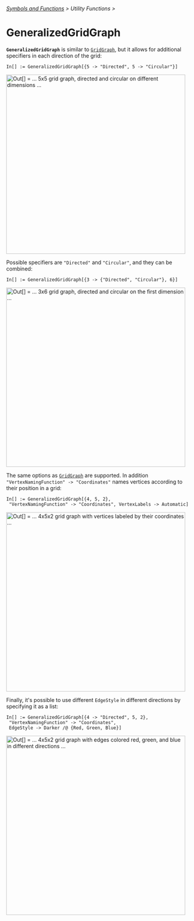 ###### [Symbols and Functions](/README.md#symbols-and-functions) > Utility Functions >

# GeneralizedGridGraph

**`GeneralizedGridGraph`** is similar to [`GridGraph`](https://reference.wolfram.com/language/ref/GridGraph.html), but
it allows for additional specifiers in each direction of the grid:

```wl
In[] := GeneralizedGridGraph[{5 -> "Directed", 5 -> "Circular"}]
```

<img src="/Documentation/Images/GridGraph.png"
     width="478"
     alt="Out[] = ... 5x5 grid graph, directed and circular on different dimensions ...">

Possible specifiers are `"Directed"` and `"Circular"`, and they can be combined:

```wl
In[] := GeneralizedGridGraph[{3 -> {"Directed", "Circular"}, 6}]
```

<img src="/Documentation/Images/DirectedCircularGridGraph.png"
     width="478"
     alt="Out[] = ... 3x6 grid graph, directed and circular on the first dimension ...">

The same options as [`GridGraph`](https://reference.wolfram.com/language/ref/GridGraph.html) are supported. In
addition `"VertexNamingFunction" -> "Coordinates"` names vertices according to their position in a grid:

```wl
In[] := GeneralizedGridGraph[{4, 5, 2},
 "VertexNamingFunction" -> "Coordinates", VertexLabels -> Automatic]
```

<img src="/Documentation/Images/GridGraphWithCoordinateNamedVertices.png"
     width="478"
     alt="Out[] = ... 4x5x2 grid graph with vertices labeled by their coordinates ...">

Finally, it's possible to use different `EdgeStyle` in different directions by specifying it as a list:

```wl
In[] := GeneralizedGridGraph[{4 -> "Directed", 5, 2},
 "VertexNamingFunction" -> "Coordinates",
 EdgeStyle -> Darker /@ {Red, Green, Blue}]
```

<img src="/Documentation/Images/GridGraphWithDifferentEdgeStyles.png"
     width="478"
     alt="Out[] = ... 4x5x2 grid graph with edges colored red, green, and blue in different directions ...">
